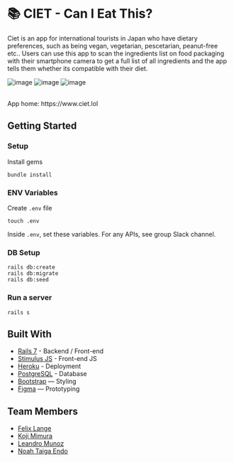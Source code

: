 # 📚 CIET - Can I Eat This?

Ciet is an app for international tourists in Japan who have dietary preferences, such as being vegan, vegetarian, pescetarian, peanut-free etc..
Users can use this app to scan the ingredients list on food packaging with their smartphone camera to get a full list of all ingredients and the app tells them whether its compatible with their diet.

![image](https://github.com/Octosub/CIET/assets/135783511/8a7dba67-7482-451d-91a2-9b26dbea4fdd)
![image](https://github.com/Octosub/CIET/assets/135783511/83e1f353-a535-40d0-9342-2e6882e6f09a)
![image](https://github.com/Octosub/CIET/assets/135783511/341fed25-5bf2-4d20-b757-979e518f10ea)

<br>
App home: https://www.ciet.lol
   

## Getting Started
### Setup

Install gems
```
bundle install
```

### ENV Variables
Create `.env` file
```
touch .env
```
Inside `.env`, set these variables. For any APIs, see group Slack channel.


### DB Setup
```
rails db:create
rails db:migrate
rails db:seed
```

### Run a server
```
rails s
```

## Built With
- [Rails 7](https://guides.rubyonrails.org/) - Backend / Front-end
- [Stimulus JS](https://stimulus.hotwired.dev/) - Front-end JS
- [Heroku](https://heroku.com/) - Deployment
- [PostgreSQL](https://www.postgresql.org/) - Database
- [Bootstrap](https://getbootstrap.com/) — Styling
- [Figma](https://www.figma.com) — Prototyping

## Team Members
- [Felix Lange](https://www.linkedin.com/in/felix-edgar-lange/)
- [Koji Mimura](https://www.linkedin.com/in/nadleeh/)
- [Leandro Munoz](https://www.linkedin.com/in/leandro-a-munoz/)
- [Noah Taiga Endo](https://www.linkedin.com/in/noah-taiga-endo/)

